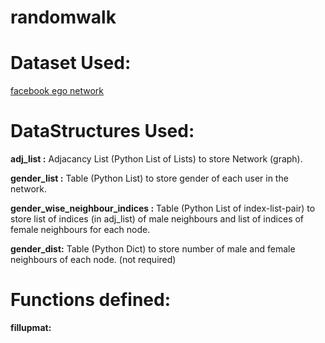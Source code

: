 # randomwalk

# Dataset Used:
<a href="http://snap.stanford.edu/data/ego-Facebook.html">facebook ego network</a>

# DataStructures Used:
<p><b>adj_list :</b> Adjacancy List (Python List of Lists) to store Network (graph).</p>
<p><b>gender_list :</b> Table (Python List) to store gender of each user in the network.</p>
<p><b>gender_wise_neighbour_indices :</b> Table (Python List of index-list-pair) to store list of indices (in adj_list) of male
neighbours and list of indices of female neighbours for each node.</p>
<p><b>gender_dist:</b> Table (Python Dict) to store number of male and female neighbours of each node. (not required)</p>

# Functions defined:
<p><b>fillupmat:</b>
